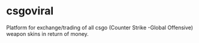 # csgoviral
Platform for exchange/trading of all csgo (Counter Strike -Global Offensive) weapon skins in return of money. 
